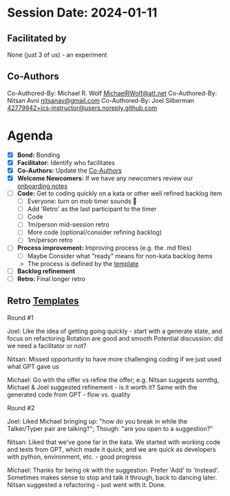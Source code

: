 # Session Date: 2024-01-11

## Facilitated by

None (just 3 of us) - an experiment

## Co-Authors

Co-Authored-By: Michael R. Wolf <MichaelRWolf@att.net>
Co-Authored-By: Nitsan Avni <nitsanav@gmail.com>
Co-Authored-By: Joel Silberman <42779942+jcs-instructor@users.noreply.github.com>

# Agenda

- [x] **Bond:** Bonding
- [x] **Facilitator:** Identify who facilitates
- [x] **Co-Authors:** Update the [Co-Authors](#co-authors) 
- [x] **Welcome Newcomers:** If we have any newcomers review our [onboarding notes](../docs/onboarding-notes.md)
- [ ] **Code:** Get to coding quickly on a kata or other well refined backlog item
  - [ ] Everyone: turn on mob timer sounds 📣
  - [ ] Add 'Retro' as the last participant to the timer 
  - [ ] Code
  - [ ] 1m/person mid-session retro
  - [ ] More code (optional/consider refining backlog)
  - [ ] 1m/person retro
- [ ] **Process improvement:** Improving process (e.g. the .md files) 
  - [ ] Maybe Consider what "ready" means for non-kata backlog items
  - The process is defined by the [template](./session-notes-YYYY-MM-DD.md)
- [ ] **Backlog refinement**
- [ ] **Retro:** Final longer retro

## Retro [Templates](../docs/retro-templates.md)


Round #1

Joel:    Like the idea of getting going quickly - start with a generate state, and focus on refactoring
         Rotation are good and smooth
         Potential discussion: did we need a facilitator or not?

Nitsan:  Missed opportunity to have more challenging coding if we just used what GPT gave us

Michael: Go with the offer vs refine the offer; e.g. Nitsan suggests somthg, Michael & Joel suggested refinement - is it worth it?
         Same with the generated code from GPT - flow vs. quality


Round #2

Joel:    Liked Michael bringing up: "how do you break in while the Talker/Typer pair are talking?";
         Though: "are you open to a suggestion?"
         
Nitsan:  Liked that we've gone far in the kata. We started with working code and tests from GPT, which made
         it quick; and we are quick as developers with python, environment, etc. - good progress

Michael: Thanks for being ok with the suggestion.
         Prefer 'Add' to 'Instead'. Sometimes makes sense to stop and talk it through, back to dancing later. 
         Nitsan suggested a refactoring - just went with it. Done.
         
